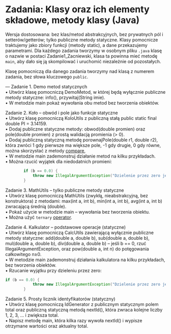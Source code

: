 # Zadania: Klasy oraz ich elementy składowe, metody klasy (Java)

Wersja dostosowana: bez klas/metod abstrakcyjnych, bez prywatnych pól i setterów/getterów; tylko publiczne metody statyczne. 
Klasy pomocnicze traktujemy jako zbiory funkcji (metody static), a dane przekazujemy parametrami.
Dla każdego zadania tworzymy w osobnym pliku `.java` klasę o nazwie w postaci Zadanie1_Zacniewski, klasa ta powinna mieć metodę `main`,
aby dało się ją skompilować i uruchomić niezależnie od pozostałych.

Klasę pomocniczą dla danego zadania tworzymy nad klasą z numerem zadania, bez słowa kluczowego `public`.  

—
Zadanie 1. Demo metod statycznych  
• Utwórz klasę pomocniczą DemoMetod, w której będą wyłącznie publiczne metody statyczne: info(), przywitaj(String imie).  
• W metodzie main pokaż wywołania obu metod bez tworzenia obiektów.  

Zadanie 2. Koło – obwód i pole jako funkcje statyczne  
• Utwórz klasę pomocniczą KoloUtils z publiczną stałą public static final double PI = 3.14159.  
• Dodaj publiczne statyczne metody: obwod(double promien) oraz pole(double promien) z prostą walidacją promienia (> 0).  
• Dodaj publiczną statyczną metodę porownajPole(double r1, double r2), która zwróci 1 gdy pierwsze ma większe pole, -1 gdy drugie, 0 gdy równe,    
można skorzystać z metody [compare](https://www.geeksforgeeks.org/java/double-compare-method-in-java-with-examples/),  
• W metodzie main zademonstruj działanie metod na kilku przykładach.    
• Można rzucić wyjątek dla niedodatnich promieni:  
```java
        if (b == 0.0) {
            throw new IllegalArgumentException("Dzielenie przez zero jest niedozwolone");
        }
```  

Zadanie 3. MathUtils – tylko publiczne metody statyczne  
• Utwórz klasę pomocniczą MathUtils (zwykłą, nieabstrakcyjną, bez konstruktora) z metodami: max(int a, int b), min(int a, int b), avg(int a, int b) zwracającą średnią (double).  
• Pokaż użycie w metodzie main – wywołania bez tworzenia obiektu.  
• Można użyć `ternary` [operator](https://www.w3schools.com/java/java_conditions_shorthand.asp).    

Zadanie 4. Kalkulator – podstawowe operacje (statyczne)  
• Utwórz klasę pomocniczą CalcUtils zawierającą wyłącznie publiczne metody statyczne: add(double a, double b), sub(double a, double b), mul(double a, double b), div(double a, double b) – jeśli b == 0, rzuć IllegalArgumentException, oraz pow(double a, int n) do potęgowania całkowitego n≥0.  
• W metodzie main zademonstruj działania kalkulatora na kilku przykładach, bez tworzenia obiektów.  
• Rzucanie wyjątku przy dzieleniu przez zero:   
```java
if (b == 0.0) {
            throw new IllegalArgumentException("Dzielenie przez zero jest niedozwolone");
        }
```

Zadanie 5. Prosty licznik identyfikatorów (statyczny)  
• Utwórz klasę pomocniczą IdGenerator z publicznym statycznym polem total oraz publiczną statyczną metodą nextId(), która zwraca kolejne liczby 1, 2, 3, … i zwiększa total.  
• Napisz metodę main, która kilka razy wywoła nextId() i wypisze otrzymane wartości oraz aktualny total.   


